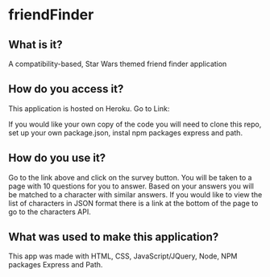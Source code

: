# friendFinder

## What is it?
A compatibility-based, Star Wars themed friend finder application

## How do you access it?

This application is hosted on Heroku. Go to Link: 

If you would like your own copy of the code you will need to clone this repo, set up your own package.json, instal npm packages express and path.

## How do you use it?

Go to the link above and click on the survey button. You will be taken to a page with 10 questions for you to answer. Based on your answers you will be matched to a character with similar answers. If you would like to view the list of characters in JSON format there is a link at the bottom of the page to go to the characters API.

## What was used to make this application?

This app was made with HTML, CSS, JavaScript/JQuery, Node, NPM packages Express and Path.
